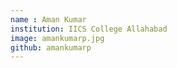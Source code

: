 ```yaml
---
name : Aman Kumar
institution: IICS College Allahabad
image: amankumarp.jpg
github: amankumarp
---
```

